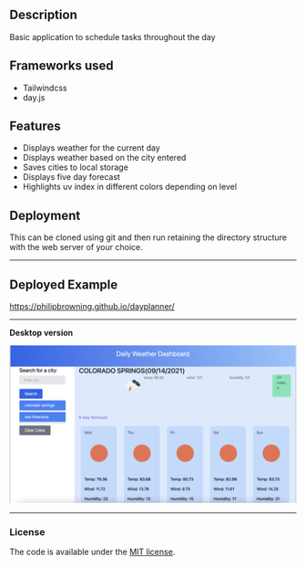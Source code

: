## Description
Basic application to schedule tasks throughout the day

## Frameworks used
* Tailwindcss
* day.js

## Features
* Displays weather for the current day 
* Displays weather based on the city entered
* Saves cities to local storage
* Displays five day forecast
* Highlights uv index in different colors depending on level

## Deployment
This can be cloned using git and then run retaining the directory structure with the web server of your choice.
<hr>

## Deployed Example
<https://philipbrowning.github.io/dayplanner/>
<hr>



<b>Desktop version</b>

![Picture of main weather page](./assets/screen-shot1.png "Mobile first screen")
<hr>


### License
The code is available under the [MIT license](https://github.com/h5bp/html5-boilerplate/blob/master/LICENSE.txt).